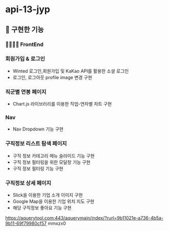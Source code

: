 # api-13-jyp

## 🌃 구현한 기능
### 👩‍👧‍👧‍👧 FrontEnd
### 회원가입 & 로그인
+ Winted 로그인,회원가입 및 KaKao API를 활용한 소셜 로그인
+ 로그인, 로그아웃 profile image 변경 구현
### 직군별 연봉 페이지
+ Chart.js 라이브러리를 이용한 직업-연차별 차트 구현
### Nav
+ Nav Dropdown 기능 구현
### 구직정보 리스트 탐색 페이지
+ 구직 정보 카테고리 메뉴 슬라이드 기능 구현
+ 구직 정보 필터링을 위한 모달창 기능 구현
+ 구직 정보 필터링 기능 구현
### 구직정보 상세 페이지
+ Slick을 이용한 기업 소개 이미지 구현
+ Google Map을 이용한 기업 위치 지도 구현
+ 해당 구직정보 좋아요 기능 구현

https://aquerytool.com:443/aquerymain/index/?rurl=9b11021e-a736-4b5a-9b11-69f79980cf57
mmxzx0
